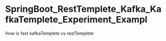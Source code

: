 # SpringBoot_RestTemplete_Kafka_KafkaTemplete_Experiment_Exampl
How is fast kafkaTemplete vs restTemplete 

